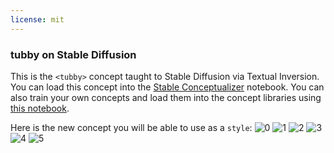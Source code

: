 ```yaml
---
license: mit
---
```

### tubby on Stable Diffusion
This is the `<tubby>` concept taught to Stable Diffusion via Textual Inversion. You can load this concept into the [Stable Conceptualizer](https://colab.research.google.com/github/huggingface/notebooks/blob/main/diffusers/stable_conceptualizer_inference.ipynb) notebook. You can also train your own concepts and load them into the concept libraries using [this notebook](https://colab.research.google.com/github/huggingface/notebooks/blob/main/diffusers/sd_textual_inversion_training.ipynb).

Here is the new concept you will be able to use as a `style`:
![<tubby> 0](https://huggingface.co/sd-concepts-library/tubby/resolve/main/concept_images/2.jpeg)
![<tubby> 1](https://huggingface.co/sd-concepts-library/tubby/resolve/main/concept_images/3.jpeg)
![<tubby> 2](https://huggingface.co/sd-concepts-library/tubby/resolve/main/concept_images/1.jpeg)
![<tubby> 3](https://huggingface.co/sd-concepts-library/tubby/resolve/main/concept_images/5.jpeg)
![<tubby> 4](https://huggingface.co/sd-concepts-library/tubby/resolve/main/concept_images/4.jpeg)
![<tubby> 5](https://huggingface.co/sd-concepts-library/tubby/resolve/main/concept_images/0.jpeg)

